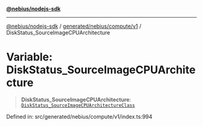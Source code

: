 [**@nebius/nodejs-sdk**](../../../../../README.md)

---

[@nebius/nodejs-sdk](../../../../../README.md) / [generated/nebius/compute/v1](../README.md) / DiskStatus_SourceImageCPUArchitecture

# Variable: DiskStatus_SourceImageCPUArchitecture

> **DiskStatus_SourceImageCPUArchitecture**: [`DiskStatus_SourceImageCPUArchitectureClass`](../type-aliases/DiskStatus_SourceImageCPUArchitectureClass.md)

Defined in: src/generated/nebius/compute/v1/index.ts:994
